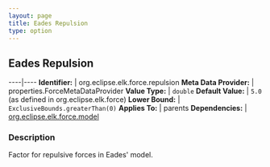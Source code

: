 ```yaml
---
layout: page
title: Eades Repulsion
type: option
---
```

## Eades Repulsion

----|----
**Identifier:** | org.eclipse.elk.force.repulsion
**Meta Data Provider:** | properties.ForceMetaDataProvider
**Value Type:** | `double`
**Default Value:** | `5.0` (as defined in org.eclipse.elk.force)
**Lower Bound:** | `ExclusiveBounds.greaterThan(0)`
**Applies To:** | parents
**Dependencies:** | [org.eclipse.elk.force.model](org-eclipse-elk-force-model)

### Description

Factor for repulsive forces in Eades' model.
